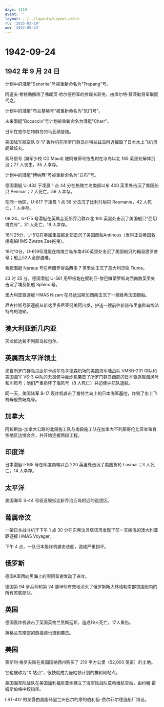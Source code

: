 ```yaml
---
days: 1119
event: ''
layout: ../../layouts/Layout.astro
ru: '2025-03-19'
ww: '1942-09-24'
---
```


# 1942-09-24

## 1942 年 9 月 24 日

计划中的潜艇"Senorita"号被重新命名为"Trepang"号。

阿道夫·希特勒解除了弗朗茨·哈尔德将军的参谋长职务，由库尔特·蔡茨勒将军取而代之。

计划中的潜艇"布兰基略号"被重新命名为"凯门号"。

未来潜艇"Bocaccio"号计划被重新命名为潜艇"Charr"。

日军在吉尔伯特群岛的马亚纳登陆。

美国陆军航空队 B-17
轰炸机在所罗门群岛肖特兰兹岛附近摧毁了日本水上飞机母舰赞岐丸。

索马里号 (海军少校 CD Maud) 被阿散蒂号拖曳时在冰岛以北 185
英里处解体沉没；77 人丧生，35 人幸存。

计划中的潜艇"博纳西"号被重新命名为"丘布"号。

德国潜艇 U-432 于凌晨 1 点 44 分在格陵兰岛南部以东 400
英里处击沉了美国船只 Penmar；2 人死亡，59 人幸存。

在同一地区，U-617 于凌晨 1 点 58 分击沉了比利时船只 Roumanie，42
人死亡，1 人幸存。

09:24，U-175 号潜艇在英属圭亚那乔治敦以北 100
英里处击沉了美国船只"西切塔克号"，31 人死亡，19 人幸存。

18时25分，U-512在英属圭亚那北部击沉了美国商船Antinous（当时正受英国救援拖船HMS
Zwatre Zee拖曳）。

19时10分，U-619号潜艇在格陵兰岛东南450英里处击沉了美国船只约翰温思罗普号；船上52人全部遇难。

希腊潜艇 Nereus 号在希腊罗得岛西南 7 英里处击沉了意大利货轮 Fiume。

23 时 35 分，德国潜艇 U-561
用甲板炮在叙利亚-黎巴嫩蒂罗斯岛西南数英里处击沉了埃及帆船 Sphinx 号。

澳大利亚驱逐舰 HMAS Nizam 在马达加斯加西南击沉了一艘维希法国商船。

尼古拉斯号驱逐舰从新喀里多尼亚努美阿出发，护送一艘前往新赫布里底群岛埃法特岛的油轮。

## 澳大利亚新几内亚

天龙抵达新不列颠岛拉包尔。

## 英属西太平洋领土

来自所罗门群岛瓜达尔卡纳尔岛亨德森机场的美国海军陆战队 VMSB-231
中队和美国海军 VS-3
中队的无畏俯冲轰炸机袭击了所罗门群岛西部的日本驱逐舰海风号和川风号；他们严重损坏了海风号（8
人死亡）并迫使护航队返航。

同一天，美国陆军 B-17
轰炸机袭击了肖特兰岛上的日本海军基地，炸毁了水上飞机母舰赞岐丸号。

## 加拿大

阿拉斯加-加拿大公路的北段施工队与南段施工队在加拿大不列颠哥伦比亚省和育空地区边境会合，并开始连接两段工程。

## 印度洋

日本潜艇 I-165 号在印度南端以西 220 英里处击沉了美国货轮 Losmar；3
人死亡，14 人幸存。

## 太平洋

美国海军 S-44 号驱逐舰抵达新乔治亚岛附近的巡逻区。

## 葡属帝汶

一架日本战斗机于下午 1 点 30
分在东帝汶贝塔诺湾发现了前一天搁浅的澳大利亚驱逐舰 HMAS Voyager。

下午 4 点，一队日本轰炸机袭击该船，造成严重损坏。

## 俄罗斯

德国A军团向黑海上的图阿普谢发动了进攻。

德国第 94 步兵师和第 24
装甲师有效地消灭了俄罗斯斯大林格勒南部包围圈内的所有苏联部队。

## 英国

德国轰炸机袭击了英国英格兰黑斯廷斯，造成19人死亡，17人重伤。

英格兰东南部的西福德也遭到袭击。

## 美国

莱斯利·格罗夫斯在美国田纳西州购买了 210 平方公里（52,000 英亩）的土地。

它也被称为"X 站点"，很快就成为曼哈顿计划的橡树岭站点。

美国海军陆战队在美国加利福尼亚州建立了海军陆战队莫哈维航空站，由约翰·霍姆斯伯格中校指挥。

LST-412 的龙骨由美国马里兰州巴尔的摩的伯利恒-费尔菲尔德造船厂铺设。